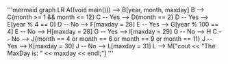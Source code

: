 





'''mermaid
graph LR
  A((void main())) --> B[year, month, maxday]
  B --> C{month >= 1 && month <= 12}
  C -- Yes --> D{month == 2}
  D -- Yes --> E[year % 4 == 0]
  D -- No --> F[maxday = 28]
  E -- Yes --> G[year % 100 == 4]
  E -- No --> H[maxday = 28]
  G -- Yes --> I[maxday = 29]
  G -- No --> H
  C -- No --> J{month == 4 or month == 6 or month == 9 or month == 11}
  J -- Yes --> K[maxday = 30]
  J -- No --> L[maxday = 31]
  L --> M["cout << \"The MaxDay is: \" << maxday << endl;"]
'''

